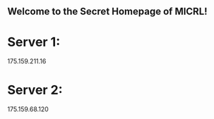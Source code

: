 ## Welcome to the Secret Homepage of MICRL!
# Server 1:
175.159.211.16
# Server 2:
175.159.68.120







